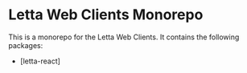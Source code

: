 # Letta Web Clients Monorepo
This is a monorepo for the Letta Web Clients. It contains the following packages:
* [letta-react]
